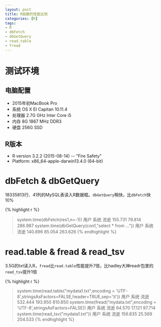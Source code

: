 ```yaml
---
layout: post
title: R函数的性能比较
categories: [R]
tags:
- R
- dbFetch
- dbGetQuery
- read.table
- fread
---
```


# 测试环境

## 电脑配置

- 2015年初MacBook Pro
- 系统 OS X EI Capitan 10.11.4
- 处理器 2.7G  GHz Inter Core i5
- 内存 8G 1867 MHz DDR3
- 硬盘 256G SSD

## R版本

- R version 3.2.2 (2015-08-14) -- "Fire Safety"
- Platform: x86_64-apple-darwin13.4.0 (64-bit)

# dbFetch & dbGetQuery

18335813行、41列的MySQL表读入R数据框。`dbGetQuery`稍快，比`dbFetch`快10%

{% highlight r %}
> system.time(dbFetch(res1,n=-1))
用户    系统    流逝
155.731  79.814 286.987
> system.time(dbGetQuery(con1,"select * from ..."))
用户    系统    流逝
140.896  85.054 263.626
{% endhighlight %}

# read.table & fread & read_tsv

3.5G的txt读入R，`fread`比`read.table`性能提升7倍，比hadley大神readr包里的`read_tsv`提升1倍

{% highlight r %}
> system.time(read.table("mydata1.txt",encoding = 'UTF-8',stringsAsFactors=FALSE,header=TRUE,sep='\t'))
用户    系统    流逝             
532.444 193.950 810.850
> system.time(fread("mydata.txt",encoding = 'UTF-8',stringsAsFactors=FALSE))
用户   系统   流逝
64.570 17.121 97.714
> system.time(read_tsv("mydata1.txt"))
用户    系统    流逝
156.835  25.569 204.533
{% endhighlight %}
